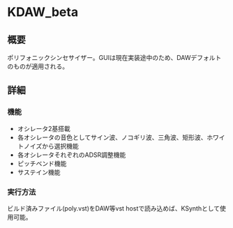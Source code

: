 # KDAW_beta

## 概要

ポリフォニックシンセサイザー。GUIは現在実装途中のため、DAWデフォルトのものが適用される。

## 詳細

### 機能

- オシレータ2基搭載
- 各オシレータの音色としてサイン波、ノコギリ波、三角波、矩形波、ホワイトノイズから選択機能
- 各オシレータそれぞれのADSR調整機能
- ピッチベンド機能
- サステイン機能

### 実行方法

ビルド済みファイル(poly.vst)をDAW等vst hostで読み込めば、KSynthとして使用可能。
